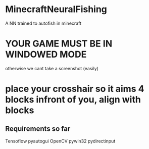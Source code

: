 # MinecraftNeuralFishing
 A NN trained to autofish in minecraft
# YOUR GAME MUST BE IN WINDOWED MODE
otherwise we cant take a screenshot (easily)

# place your crosshair so it aims 4 blocks infront of you, align with blocks

## Requirements so far
Tensoflow
pyautogui
OpenCV 
pywin32
pydirectinput